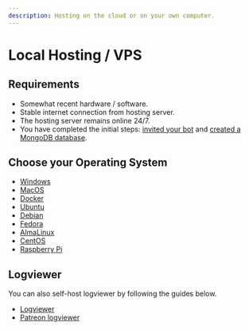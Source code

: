 ```yaml
---
description: Hosting on the cloud or on your own computer.
---
```


# Local Hosting / VPS

## Requirements

* Somewhat recent hardware / software.
* Stable internet connection from hosting server.
* The hosting server remains online 24/7.
* You have completed the initial steps: [invited your bot](../#create-a-discord-bot) and [created a MongoDB database](../#create-a-mongodb-database).

## Choose your Operating System

* [Windows](./windows.md)
* [MacOS](./macos.md)
* [Docker](./docker.md)
* [Ubuntu](./ubuntu.md)
* [Debian](./debian.md)
* [Fedora](./fedora.md)
* [AlmaLinux](./almalinux.md)
* [CentOS](./centos.md)
* [Raspberry Pi](./raspberry-pi.md)

## Logviewer

You can also self-host logviewer by following the guides below.

* [Logviewer](./logviewer.md)
* [Patreon logviewer](./patreon_logviewer.md)